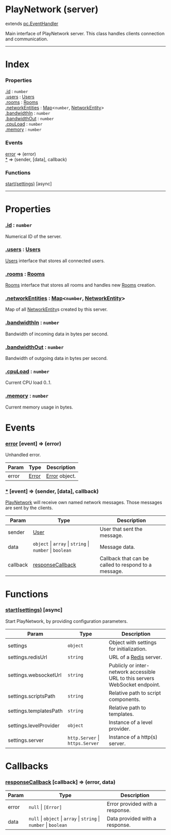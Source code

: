 # PlayNetwork (server)
extends [pc.EventHandler]

Main interface of PlayNetwork server. This class handles clients connection and communication.

---

# Index

### Properties

<a href='#property_id'>.id</a> : `number`  
<a href='#property_users'>.users</a> : [Users]  
<a href='#property_rooms'>.rooms</a> : [Rooms]  
<a href='#property_networkEntities'>.networkEntities</a> : [Map]<`number`, [NetworkEntity]>  
<a href='#property_bandwidthIn'>.bandwidthIn</a> : `number`  
<a href='#property_bandwidthOut'>.bandwidthOut</a> : `number`  
<a href='#property_cpuLoad'>.cpuLoad</a> : `number`  
<a href='#property_memory'>.memory</a> : `number`  

### Events

<a href='#event_error'>error</a> => (error)  
<a href='#event_*'>*</a> => (sender, [data], callback)  

### Functions

<a href='#function_start'>start(settings)</a> [async]  


---


# Properties

<a name='property_id'></a>
### <a href='#property_id'>.id</a> : `number`  
Numerical ID of the server.

<a name='property_users'></a>
### <a href='#property_users'>.users</a> : [Users]  
[Users] interface that stores all connected users.

<a name='property_rooms'></a>
### <a href='#property_rooms'>.rooms</a> : [Rooms]  
[Rooms] interface that stores all rooms and handles new [Rooms] creation.

<a name='property_networkEntities'></a>
### <a href='#property_networkEntities'>.networkEntities</a> : [Map]<`number`, [NetworkEntity]>  
Map of all [NetworkEntity]s created by this server.

<a name='property_bandwidthIn'></a>
### <a href='#property_bandwidthIn'>.bandwidthIn</a> : `number`  
Bandwidth of incoming data in bytes per second.

<a name='property_bandwidthOut'></a>
### <a href='#property_bandwidthOut'>.bandwidthOut</a> : `number`  
Bandwidth of outgoing data in bytes per second.

<a name='property_cpuLoad'></a>
### <a href='#property_cpuLoad'>.cpuLoad</a> : `number`  
Current CPU load 0..1.

<a name='property_memory'></a>
### <a href='#property_memory'>.memory</a> : `number`  
Current memory usage in bytes.



# Events

<a name='event_error'></a>
### <a href='#event_error'>error</a> [event] => (error)  
Unhandled error.

| Param | Type | Description |
| --- | --- | --- |
| error | [Error] | [Error] object. |  


<a name='event_*'></a>
### <a href='#event_*'>*</a> [event] => (sender, [data], callback)  
[PlayNetwork] will receive own named network messages. Those messages are sent by the clients.

| Param | Type | Description |
| --- | --- | --- |
| sender | [User] | User that sent the message. |  
| data | `object` &#124; `array` &#124; `string` &#124; `number` &#124; `boolean` | Message data. |  
| callback | <a href='#callback_responseCallback'>responseCallback</a> | Callback that can be called to respond to a message. |  


# Functions

<a name='function_start'></a>
### <a href='#function_start'>start(settings)</a> [async]  

Start PlayNetwork, by providing configuration parameters.

| Param | Type | Description |
| --- | --- | --- |
| settings | `object` | Object with settings for initialization. |  
| settings.redisUrl | `string` | URL of a [Redis] server. |  
| settings.websocketUrl | `string` | Publicly or inter-network accessible URL to this servers WebSocket endpoint. |  
| settings.scriptsPath | `string` | Relative path to script components. |  
| settings.templatesPath | `string` | Relative path to templates. |  
| settings.levelProvider | `object` | Instance of a level provider. |  
| settings.server | `http.Server` &#124; `https.Server` | Instance of a http(s) server. |  



# Callbacks

<a name='callback_responseCallback'></a>
### <a href='#callback_responseCallback'>responseCallback</a> [callback] => (error, data)  

| Param | Type | Description |
| --- | --- | --- |
| error | ````null```` &#124; ```[Error]``` | Error provided with a response. |  
| data | ````null```` &#124; ````object```` &#124; ````array```` &#124; ````string```` &#124; ````number```` &#124; ````boolean```` | Data provided with a response. |  




[pc.EventHandler]: https://developer.playcanvas.com/en/api/pc.EventHandler.html  
[Redis]: https://redis.io/  
[Error]: https://developer.mozilla.org/en-US/docs/Web/JavaScript/Reference/Global_Objects/Error  
[PlayNetwork]: ./PlayNetwork.md  
[User]: ./User.md  
[Users]: ./Users.md  
[Rooms]: ./Rooms.md  
[NetworkEntity]: ./NetworkEntity.md  
[Map]: https://developer.mozilla.org/en-US/docs/Web/JavaScript/Reference/Global_Objects/Map  
